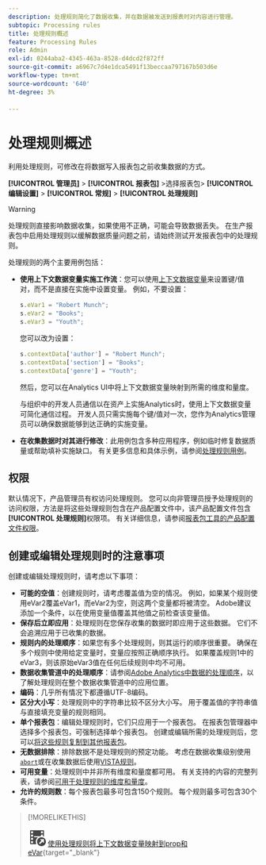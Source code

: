 ```yaml
---
description: 处理规则简化了数据收集，并在数据被发送到报表时对内容进行管理。
subtopic: Processing rules
title: 处理规则概述
feature: Processing Rules
role: Admin
exl-id: 0244aba2-4345-463a-8528-d4dcd2f872ff
source-git-commit: a6967c7d4e1dca5491f13beccaa797167b503d6e
workflow-type: tm+mt
source-wordcount: '640'
ht-degree: 3%

---
```


# 处理规则概述

利用处理规则，可修改在将数据写入报表包之前收集数据的方式。

**[!UICONTROL 管理员]** > **[!UICONTROL 报表包]** >选择报表包> **[!UICONTROL 编辑设置]** > **[!UICONTROL 常规]** > **[!UICONTROL 处理规则]**

>[!WARNING]
>
>处理规则直接影响数据收集，如果使用不正确，可能会导致数据丢失。 在生产报表包中启用处理规则以缓解数据质量问题之前，请始终测试开发报表包中的处理规则。

处理规则的两个主要用例包括：

* **使用上下文数据变量实施工作流**：您可以使用[上下文数据变量](/help/implement/vars/page-vars/contextdata.md)来设置键/值对，而不是直接在实施中设置变量。 例如，不要设置：

  ```js
  s.eVar1 = "Robert Munch";
  s.eVar2 = "Books";
  s.eVar3 = "Youth";
  ```

  您可以改为设置：

  ```js
  s.contextData['author'] = "Robert Munch";
  s.contextData['section'] = "Books";
  s.contextData['genre'] = "Youth";
  ```

  然后，您可以在Analytics UI中将上下文数据变量映射到所需的维度和量度。

  与组织中的开发人员通信以在资产上实施Analytics时，使用上下文数据变量可简化通信过程。 开发人员只需实施每个键/值对一次，您作为Analytics管理员可以确保数据能够到达正确的实施变量。

* **在收集数据时对其进行修改**：此用例包含多种应用程序，例如临时修复数据质量或帮助填补实施缺口。 有关更多信息和具体示例，请参阅[处理规则用例](pr-use-cases.md)。

## 权限

默认情况下，产品管理员有权访问处理规则。 您可以向非管理员授予处理规则的访问权限，方法是将这些处理规则包含在产品配置文件中，该产品配置文件包含&#x200B;**[!UICONTROL 处理规则]**&#x200B;权限项。 有关详细信息，请参阅[报表包工具的产品配置文件权限](/help/admin/admin-console/permissions/report-suite-tools.md)。

## 创建或编辑处理规则时的注意事项

创建或编辑处理规则时，请考虑以下事项：

* **可能的空值**：创建规则时，请考虑覆盖值为空的情况。 例如，如果某个规则使用eVar2覆盖eVar1，而eVar2为空，则这两个变量都将被清空。 Adobe建议添加一个条件，以在使用变量值覆盖其他值之前检查该变量值。
* **保存后立即应用**：处理规则在您保存收集的数据时即应用于这些数据。 它们不会追溯应用于已收集的数据。
* **规则内的处理顺序**：如果您有多个处理规则，则其运行的顺序很重要。 确保在多个规则中使用给定变量时，变量应按照正确顺序执行。 如果覆盖规则1中的eVar3，则该原始eVar3值在任何后续规则中均不可用。
* **数据收集管道中的处理顺序**：请参阅[Adobe Analytics中数据的处理顺序](/help/technotes/processing-order.md)，以了解处理规则在整个数据收集管道中的应用位置。
* **编码**：几乎所有情况下都遵循UTF-8编码。
* **区分大小写**：处理规则中的字符串比较不区分大小写。 用于覆盖值的字符串值与直接填充变量的规则相同。
* **单个报表包**：编辑处理规则时，它们只应用于一个报表包。 在报表包管理器中选择多个报表包，可强制选择单个报表包。 创建或编辑所需的处理规则后，您可以[将这些规则复制到其他报表包](pr-copy.md)。
* **无数据排除**：排除数据不是处理规则的预定功能。 考虑在数据收集级别使用[`abort`](/help/implement/vars/config-vars/abort.md)或在收集数据后使用[VISTA规则](/help/technotes/vista.md)。
* **可用变量**：处理规则中并非所有维度和量度都可用。 有关支持的内容的完整列表，请参阅[可用于处理规则的维度和量度](pr-variables.md)。
* **允许的规则数**：每个报表包最多可包含150个规则。 每个规则最多可包含30个条件。

>[!MORELIKETHIS]
>
>![VideoCheckedOut](/help/assets/icons/VideoCheckedOut.svg) [使用处理规则将上下文数据变量映射到prop和eVar](https://experienceleague.adobe.com/zh-hans/docs/analytics-learn/tutorials/implementation/implementation-basics/map-contextdata-variables-into-props-and-evars-with-processing-rules){target="_blank"}

